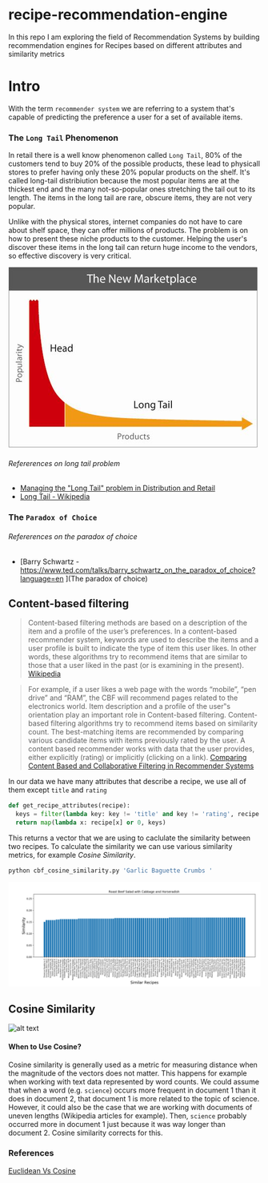 # recipe-recommendation-engine

In this repo I am exploring the field of Recommendation Systems by building recommendation engines for Recipes based on different attributes and similarity metrics

# Intro

With the term `recommender system` we are referring to a system that's capable of predicting the preference a user for a set of available items. 

### The `Long Tail` Phenomenon

In retail there is a well know phenomenon called `Long Tail`, 80% of the customers tend to buy 20% of the possible products, these lead to physicall stores to prefer having only these 20% popular products on the shelf. It's called long-tail distribiution because the most popular items are at the thickest end and the many not-so-popular ones stretching the tail out to its length. The items in the long tail are rare, obscure items, they are not very popular. 

Unlike with the physical stores, internet companies do not have to care about shelf space, they can offer millions of products. The problem is on how to present these niche products to the customer. Helping the user's discover these items in the long tail can return huge income to the vendors, so effective discovery is very critical.


![alt text](https://github.com/AvraamMavridis/recipe-recommendation-engine/blob/master/figures/long_tail_problem.jpg?raw=true "Long Tail")


###### Refererences on long tail problem

- [Managing the "Long Tail" problem in Distribution and Retail
](https://www.youtube.com/watch?v=j58ML1TVSKw)
- [Long Tail - Wikipedia](https://en.wikipedia.org/wiki/Long_tail)

### The `Paradox of Choice`

###### Refererences on the paradox of choice

- [Barry Schwartz  - https://www.ted.com/talks/barry_schwartz_on_the_paradox_of_choice?language=en
](The paradox of choice)


## Content-based filtering

>Content-based filtering methods are based on a description of the item and a profile of the user’s preferences. In a content-based recommender system, keywords are used to describe the items and a user profile is built to indicate the type of item this user likes. In other words, these algorithms try to recommend items that are similar to those that a user liked in the past (or is examining in the present). [Wikipedia](https://en.wikipedia.org/wiki/Recommender_system)

>For example, if a user likes a web page with the words
“mobile”, “pen drive” and “RAM”, the CBF will recommend
pages related to the electronics world. Item description and a
profile of the user‟s orientation play an important role in
Content-based filtering. Content-based filtering algorithms
try to recommend items based on similarity count. The
best-matching items are recommended by comparing various
candidate items with items previously rated by the user.
A content based recommender works with data that the
user provides, either explicitly (rating) or implicitly (clicking
on a link). [Comparing Content Based and Collaborative
Filtering in Recommender Systems](https://www.ijntr.org/download_data/IJNTR03040022.pdf)

In our data we have many attributes that describe a recipe, we use all of them except `title` and `rating`

```py
def get_recipe_attributes(recipe):
  keys = filter(lambda key: key != 'title' and key != 'rating', recipe.keys())
  return map(lambda x: recipe[x] or 0, keys)
```

This returns a vector that we are using to caclulate the similarity between two recipes. To calculate the similarity we can use various similarity metrics, for example *Cosine Similarity*.

```bash
python cbf_cosine_similarity.py 'Garlic Baguette Crumbs '
```
![alt text](https://raw.githubusercontent.com/AvraamMavridis/recipe-recommendation-engine/master/figures/cbf_cosine_similarity.png "Recipes Cosine")

## Cosine Similarity

![alt text](https://wikimedia.org/api/rest_v1/media/math/render/svg/1d94e5903f7936d3c131e040ef2c51b473dd071d "Cosine")


#### When to Use Cosine?
Cosine similarity is generally used as a metric for measuring distance when the magnitude of the vectors does not matter. This happens for example when working with text data represented by word counts. We could assume that when a word (e.g. `science`) occurs more frequent in document 1 than it does in document 2, that document 1 is more related to the topic of science. However, it could also be the case that we are working with documents of uneven lengths (Wikipedia articles for example). Then, `science` probably occurred more in document 1 just because it was way longer than document 2. Cosine similarity corrects for this.


### References

[Euclidean Vs Cosine](https://cmry.github.io/notes/euclidean-v-cosine)
